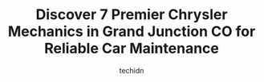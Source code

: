 ---
layout: ampstory
image: https://images.unsplash.com/photo-1485291571150-772bcfc10da5?ixlib=rb-4.0.3&ixid=MnwxMjA3fDB8MHxwaG90by1wYWdlfHx8fGVufDB8fHx8&auto=format&fit=crop&w=640&h=853&q=80
author: techidn
featured: false
description: Experience the excellence of automotive service by visiting the 7 best Chrysler Mechanic in Grand Junction CO, USA. With their expertise, attention to detail, and commitment to customer sati
title: Discover 7 Premier Chrysler Mechanics in Grand Junction CO for Reliable Car Maintenance
cover:
   title: Discover 7 Premier Chrysler Mechanics in Grand Junction CO for Reliable Car Maintenance
   subtitle: Rickpate
   background: https://images.unsplash.com/photo-1485291571150-772bcfc10da5?ixlib=rb-4.0.3&ixid=MnwxMjA3fDB8MHxwaG90by1wYWdlfHx8fGVufDB8fHx8&auto=format&fit=crop&w=640&h=853&q=80

pages: 
 - layout: thirds
   top: <h1>#1 Scottys Complete Car Care Center</h1>
   bottom: "<p>In June I took my car into Scottys to have my starter replaced. While they had my car it was involved in an accident. Scottys said that an employee bumped it moving veh</p>"
   background: https://www.knot35.com/toplist/wp-content/uploads/2023/06/best-chrysler-mechanic-1-in-grand-junction-co-1685834206.jpeg
   backgroundblur: true
 - layout: thirds
   top: <h1>#2 Barney Brothers Off-Road and Repair</h1>
   bottom: "<p>2394 US-6 & 50, Grand Junction, CO 81505, United States</p>"
   background: https://www.knot35.com/toplist/wp-content/uploads/2023/06/best-chrysler-mechanic-2-in-grand-junction-co-1685834207.jpeg
   cta:
      link: https://www.knot35.com/toplist/discover-7-premier-chrysler-mechanics-in-grand-junction-co-for-reliable-car-maintenance/
      text: Discover 7 Premier Chrysler Mechanics in Grand Junction CO for Reliable Car Maintenance
 - layout: thirds
   top: <h1>#3 Firestone Complete Auto Care</h1>
   bottom: "<p>607 24 Rd, Grand Junction, CO 81505, United States</p>"
   background: https://www.knot35.com/toplist/wp-content/uploads/2023/06/best-chrysler-mechanic-3-in-grand-junction-co-1685834207.jpeg
   cta:
      link: https://www.knot35.com/toplist/discover-7-premier-chrysler-mechanics-in-grand-junction-co-for-reliable-car-maintenance/
      text: Discover 7 Premier Chrysler Mechanics in Grand Junction CO for Reliable Car Maintenance
 - layout: thirds
   top: <h1>#4 Katz Automotive INC, Authorized GoodYear Dealer</h1>
   bottom: "<p>1359 Motor St, Grand Junction, CO 81505, United States</p>"
   background: https://images.unsplash.com/photo-1489694553447-4c9339da310d?ixlib=rb-4.0.3&ixid=MnwxMjA3fDB8MHxwaG90by1wYWdlfHx8fGVufDB8fHx8&auto=format&fit=crop&w=640&h=853&q=80
   cta:
      link: https://www.knot35.com/toplist/discover-7-premier-chrysler-mechanics-in-grand-junction-co-for-reliable-car-maintenance/
      text: Discover 7 Premier Chrysler Mechanics in Grand Junction CO for Reliable Car Maintenance
 - layout: thirds
   top: <h1>#5 Jeffs Automotive Service & Repair LLC</h1>
   bottom: "<p>490 28 1/4 Rd, Grand Junction, CO 81501, United States</p>"
   background: https://images.unsplash.com/photo-1599422314077-f4dfdaa4cd09?ixlib=rb-4.0.3&ixid=MnwxMjA3fDB8MHxwaG90by1wYWdlfHx8fGVufDB8fHx8&auto=format&fit=crop&w=640&h=853&q=80
   cta:
      link: https://www.knot35.com/toplist/discover-7-premier-chrysler-mechanics-in-grand-junction-co-for-reliable-car-maintenance/
      text: Discover 7 Premier Chrysler Mechanics in Grand Junction CO for Reliable Car Maintenance
 - layout: thirds
   top: <h1>#6 ASAP Auto Repair</h1>
   bottom: "<p>803 Ute Ave, Grand Junction, CO 81501, United States</p>"
   background: https://images.unsplash.com/photo-1510906594845-bc082582c8cc?ixlib=rb-4.0.3&ixid=MnwxMjA3fDB8MHxwaG90by1wYWdlfHx8fGVufDB8fHx8&auto=format&fit=crop&w=640&h=853&q=80
   cta:
      link: https://www.knot35.com/toplist/discover-7-premier-chrysler-mechanics-in-grand-junction-co-for-reliable-car-maintenance/
      text: Discover 7 Premier Chrysler Mechanics in Grand Junction CO for Reliable Car Maintenance
 - layout: thirds
   top: <h1>#7 Simpson Brothers Garage</h1>
   bottom: "<p>2510 Weslo Ave, Grand Junction, CO 81505, United States</p>"
   background: https://images.unsplash.com/photo-1608501821300-4f99e58bba77?ixlib=rb-4.0.3&ixid=MnwxMjA3fDB8MHxwaG90by1wYWdlfHx8fGVufDB8fHx8&auto=format&fit=crop&w=640&h=853&q=80
   cta:
      link: https://www.knot35.com/toplist/discover-7-premier-chrysler-mechanics-in-grand-junction-co-for-reliable-car-maintenance/
      text: Discover 7 Premier Chrysler Mechanics in Grand Junction CO for Reliable Car Maintenance
 - layout: thirds
   middle: Continue reading...
   background: https://images.unsplash.com/photo-1552083974-186346191183?ixlib=rb-4.0.3&ixid=MnwxMjA3fDB8MHxwaG90by1wYWdlfHx8fGVufDB8fHx8&auto=format&fit=crop&w=640&h=853&q=80
   cta:
      link: https://www.knot35.com/toplist/discover-7-premier-chrysler-mechanics-in-grand-junction-co-for-reliable-car-maintenance/
      text: Discover 7 Premier Chrysler Mechanics in Grand Junction CO for Reliable Car Maintenance
      
---